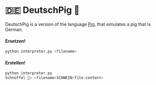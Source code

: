 # 🇩🇪 DeutschPig 🐷
DeutschPig is a version of the language [Pig](https://esolangs.org/wiki/Pig), that simulates a pig that is German.

#### Ersetzen!

```sh
python interpreter.py <filename>
```

#### Erstellen!
```sh
python interpreter.py 
Schnüffel 🐽> <filename>SCHWEIN<file-content>
```

<!-- ein sekret für dich 🤫🤫🤫 https://youtu.be/ieqsL5NkS6I?si=rK4EwhZxjPBaTajN 🤫🤫🤫 -->


